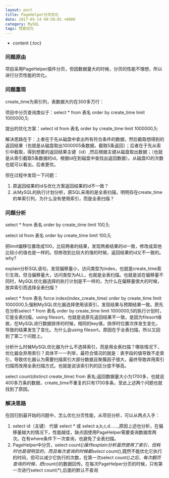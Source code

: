 ```yaml
---
layout: post
title: PageHelper分页优化
date: 2017-05-14 09:59:01 +8000
category: MySQL
tags: 性能优化
---
```


* content
{:toc}

### 问题原由

项目采用PageHelper插件分页，但因数据量大的时候，分页的性能不理想，所以进行分页性能的优化。

### 问题重现

create_time为索引列，表数据大约在300多万行：
  
  项目中分页查询类似于：select * from 表名 order by create\_time limit 1000000,5;
  
  提出的优化方案：select id from 表名 order by create\_time limit 1000000,5;
  
  解决思路在于：上者在于先从磁盘中拿出所有符合条件的数据，然后截取想得到的返回结果（也就是从磁盘取出1000005条数据，截取5条返回）；后者在于先从索引中截取，得到想要的返回结果主键（id）,然后根据主键从磁盘取出数据；（也就是从索引截取5条数据的id，根据id在到磁盘中查找出返回数据）。从磁盘IO的次数也就可以看出，后者更优。
  
  但在过程中发现一下问题：
  
  1. 原返回结果的id与优化方案返回结果的id不一致？
  2. 从MySQL的执行计划分析，原SQL采用的是全表扫描，明明存在create_time的单索引列，为什么没有使用索引，而是全表扫描？

### 问题分析

select * from 表名 order by create\_time limit 100,5;

select id from 表名 order by create\_time limit 100,5;

把limit偏移位置改成100，比较两者的结果，发现两者结果的id一致，修改成其他比较小的值也是一样的。但修改到比较大的值的时候，返回结果的id又不一致的。why?

explain分析SQL语句，发现偏移量小，访问类型为index，也就是create_time索引生效。但当偏移量大，访问类型为ALL，也就是全表扫描。也就是说在偏移量不同时，MySQL优化器选择的执行计划是不一样的，为什么在偏移量很大的时候，放弃索引而选择全表扫描？

select * from 表名 force index(index\_create\_time) order by create\_time limit 1000000,5;强制MySQL优化器选择使用该索引，发现结果与预期结果一致。原先在分析select * from 表名 order by create\_time limit 1000000,5的执行计划时，它是全表扫描，using filesort。也就是说原先返回结果不一致，是因为filesort缘故，在MySQL进行数据排序的时候，相同的key值，排序时位置次序发生变化，导致的结果发生了变化。为什么会using filesort，原因在于全表扫描，所以又回到了第二个问题上。

分析什么时候MySQL优化器为什么不选择索引，而是用全表扫描？哪些情况下，优化器会弃用索引？具体不一一列举，最符合情况的就是：表字段的值导致不走索引，导致优化器认为需要扫描索引大部分数据且聚簇因子很大，最终导致弃用索引扫描而改用全表扫描方式。也就是说该索引列的区分度不够高。

select count(distinct create_time) from 表名;返回数据量大小为1700多，也就说400多万条的数据，create_time不重复的只有1700多条，至此上述两个问题也就找到了原因。

### 解决思路

在回归到最开始的问题中，怎么优化分页性能，从项目分析，可以从两点入手：

1. select id（主键） 代替 select * 或 select a,b,c,d……,原因上述也分析，在偏移量越大的情况下，性能越佳，缺点因使用PageHelper需要查询数据库两次。在有where条件下一次查询，也避免了全表扫描。
2. PageHelper中分页，select count(*)操作explain分析虽然使用了索引，但耗时也是很明显的，而且每次查询的时候都select count(*),既然不能优化它执行的时间，但可以减少它执行的次数，在第一次select count(*)之后，每次翻页查询的时候，把count(*)的数据回传。在每次PageHelper分页的时候，只有第一次进行select count(*),后面的默认不查询
